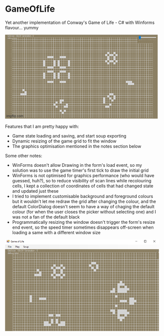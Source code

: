 # GameOfLife
Yet another implementation of Conway's Game of Life - C# with Winforms flavour... yummy

![oscillator gif](demos/oscillators.gif)

Features that I am pretty happy with:
- Game state loading and saving, and start soup exporting
- Dynamic resizing of the game grid to fit the window
- The graphics optimisation mentioned in the notes section below

Some other notes:
- WinForms doesn't allow Drawing in the form's load event, so my solution was to use the game timer's first tick to draw the initial grid
- WinForms is not optimised for graphics performance (who would have guessed, huh?), so to reduce visibility of scan lines while recolouring cells, I kept a collection of coordinates of cells that had changed state and updated just these
- I tried to implement customisable background and foreground colours but it wouldn't let me redraw the grid after changing the colour, and the default ColorDialog doesn't seem to have a way of chaging the default colour (for when the user closes the picker without selecting one) and I was not a fan of the default black
- Programmatically resizing the window doesn't trigger the form's resize end event, so the speed timer sometimes disappears off-screen when loading a same with a different window size

![static demo](demos/loading1.png)
